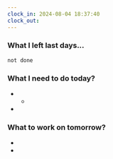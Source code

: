 ```yaml
---
clock_in: 2024-08-04 18:37:40
clock_out: 
---
```

### What I left last days...
```tasks
not done 
```

### What I need to do today?
- 
	- 
- 
### What to work on tomorrow?
- 
- 
